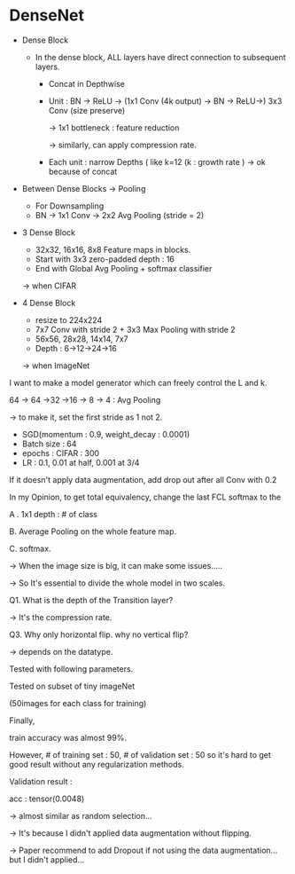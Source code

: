 # DenseNet

- Dense Block
    - In the dense block, ALL layers have direct connection to subsequent layers.
        - Concat in Depthwise
        - Unit : BN → ReLU → (1x1 Conv (4k output) → BN → ReLU→) 3x3 Conv (size preserve)

            → 1x1 bottleneck : feature reduction 

            → similarly, can apply compression rate.

        - Each unit : narrow Depths ( like k=12 (k : growth rate ) 
        → ok because of concat

- Between Dense Blocks → Pooling
    - For Downsampling
    - BN → 1x1 Conv → 2x2 Avg Pooling (stride = 2)

- 3 Dense Block
    - 32x32, 16x16, 8x8 Feature maps in blocks.
    - Start with 3x3 zero-padded depth : 16
    - End with Global Avg Pooling + softmax classifier

    → when CIFAR

- 4 Dense Block
    - resize to 224x224
    - 7x7 Conv with stride 2 + 3x3 Max Pooling with stride 2
    - 56x56, 28x28, 14x14, 7x7
    - Depth : 6→12→24→16

    → when ImageNet

I want to make a model generator which can freely control the L and k.

<real Implementation issue>

64 → 64 →32 →16 → 8 → 4 : Avg Pooling

→ to make it, set the first stride as 1 not 2.

<Training Details>

- SGD(momentum : 0.9, weight_decay : 0.0001)
- Batch size : 64
- epochs : CIFAR : 300
- LR : 0.1, 0.01 at half, 0.001 at 3/4

If it doesn't apply data augmentation, add drop out after all Conv with 0.2

In my Opinion, to get total equivalency, change the last FCL softmax to the 

A . 1x1 depth : # of class

B. Average Pooling on the whole feature map. 

C. softmax.

→ When the image size is big, it can make some issues..... 

→ So It's essential to divide the whole model in two scales.

Q1. What is the depth of the Transition layer?

→ It's the compression rate.

Q3. Why only horizontal flip. why no vertical flip?

→ depends on the datatype.

<Result>

Tested with following parameters.

Tested on subset of tiny imageNet

(50images for each class for training)

Finally, 

train accuracy was almost 99%.

However, # of training set : 50, # of validation set : 50 so it's hard to get good result without any regularization methods.

Validation result :

acc : tensor(0.0048)

→ almost similar as random selection... 

→ It's because I didn't applied data augmentation without flipping. 

→ Paper recommend to add Dropout if not using the data augmentation... but I didn't applied...